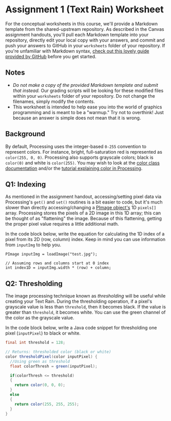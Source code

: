 # Assignment 1 (Text Rain) Worksheet

For the conceptual worksheets in this course, we'll provide a Markdown
template from the shared-upstream repository. As described in the Canvas
assignment handouts, you'll pull each Markdown template into your repository,
directly edit your local copy with your answers, and commit and push your
answers to GitHub in your `worksheets` folder of your repository. If you're
unfamiliar with Markdown syntax, [check out this lovely guide provided by
GitHub](https://guides.github.com/features/mastering-markdown/) before you get
started.

## Notes

* _Do not make a copy of the provided Markdown template and submit that instead._
Our grading scripts will be looking for these modified files within your
`worksheets` folder of your repository. Do not change the filenames, simply
modify the contents.
* This worksheet is intended to help ease you into the world of graphics
programming and is meant to be a "warmup." Try not to overthink! Just because
an answer is simple does not mean that it is wrong.

## Background

By default, Processing uses the integer-based `0-255` convention to represent
colors. For instance, bright, full-saturation red is represented as
`color(255, 0, 0)`.  Processing also supports grayscale colors; black is
`color(0)` and white is `color(255)`. You may wish to look at the [color class
documentation](https://processing.org/reference/color_.html) and/or the
[tutorial explaining color in
Processing](https://processing.org/tutorials/color/).


## Q1: Indexing

As mentioned in the assignment handout, accessing/setting pixel data via
Processing's `get()` and `set()` routines is a bit easier to code, but it's
much slower than directly accessing/changing a [PImage
object's](https://processing.org/reference/PImage.html) 1D `pixels[]` array.
Processing stores the pixels of a 2D image in this 1D array; this can be
thought of as "flattening" the image. Because of this flattening, getting the
proper pixel value requires a little additional math.

In the code block below, write the equation for calculating the 1D index of a
pixel from its 2D (row, column) index. Keep in mind you can use information
from `inputImg` to help you.

```
PImage inputImg = loadImage("test.jpg");

// Assuming rows and columns start at 0 index
int index1D = inputImg.width * (row) + column;
```


## Q2: Thresholding

The image processing technique known as *thresholding* will be useful while
creating your Text Rain. During the thresholding operation, if a pixel's
grayscale value is less than `threshold`, then it becomes black. If the
value is greater than `threshold`, it becomes white. You can use the green
channel of the color as the grayscale value.

In the code block below, write a Java code snippet for thresholding one pixel
(`inputPixel`) to black or white.

```java
final int threshold = 128;

// Returns: thresholded color (black or white)
color thresholdPixel(color inputPixel) {
  //Using green as threshold 
  float colorThresh = green(inputPixel);

  if(colorThresh <= threshold)
  {
    return color(0, 0, 0);
  }
  else
  {
    return color(255, 255, 255);
  }
}
```
